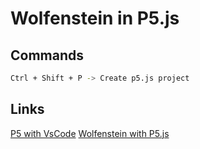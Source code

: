 # Wolfenstein in P5.js


## Commands
```Bash
Ctrl + Shift + P -> Create p5.js project
```

## Links
[P5 with VsCode](https://www.youtube.com/watch?v=vj9nDja8ZdQ)
[Wolfenstein with P5.js]()
